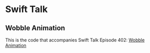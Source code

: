 # Swift Talk
## Wobble Animation

This is the code that accompanies Swift Talk Episode 402: [Wobble Animation](https://talk.objc.io/episodes/S01E402-wobble-animation)
